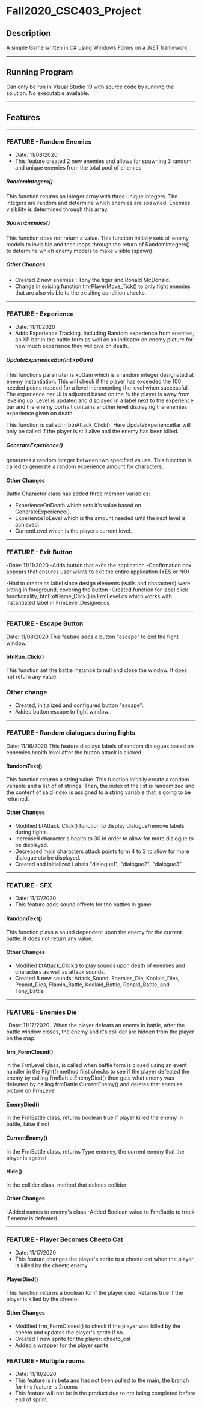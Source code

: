 # Fall2020_CSC403_Project
## Description
A simple Game written in C# using Windows Forms on a .NET framework

------------------------------------------------------------------------------

## Running Program
Can only be run in Visual Studio 19 with source code by running the solution.
No executable available.

------------------------------------------------------------------------------

## Features
------------------------------------------------------------------------------

### FEATURE - Random Enemies
- Date: 11/08/2020
- This feature created 2 new enemies and allows for spawning 3 random and unique enemies from the total pool of enemies

##### **RandomIntegers()**
This function returns an integer array with three unique integers. The integers are random and determine which enemies are spawned. Enemies visibility is determined through this array.

##### **SpawnEnemies()**
This function does not return a value. This function initially sets all enemy models to invisible and then loops through the return of RandomIntegers() to determine which enemy models to make visible (spawn).

##### **Other Changes**
- Created 2 new enemies : Tony the tiger and Ronald McDonald.
- Change in exising function tmrPlayerMove_Tick() to only fight enemies that are also visible to the exisiting condition checks.


----------------------------------------------------------------------------

### FEATURE - Experience
- Date: 11/11/2020
- Adds Experience Tracking. Including Random experience from enemies, an XP bar in the battle form as well as an indicator on enemy picture for how much experience they will give on death.

##### **UpdateExperienceBar(int xpGain)**
This functions paramater is xpGain which is a random integer designated at enemy instantiation.
This will check if the player has exceeded the 100 needed points needed for a level incrementing the level when successful. The experience bar UI is adjusted based on the % the player is away from leveling up. Level is updated and displayed in a label next to the experience bar and the enemy portrait contains another level displaying the enemies experience given on death.

This function is called in btnAttack_Click(). Here UpdateExperienceBar will only be called if the player is still alive and the enemy has been killed.

##### **GenerateExperience()**
generates a random integer between two specified values. This function is called to generate a random experience amount for characters.

#### **Other Changes**
Battle Character class has added three member variables:
   - ExperienceOnDeath which sets it's value based on GenerateExperience().
   - ExperienceToLevel which is the amount needed until the next level is achieved.
   - CurrentLevel which is the players current level.
   
-------------------------------------------------------------------------------------

### FEATURE - Exit Button
-Date: 11/11/2020
-Adds button that exits the application
   -Confirmation box appears that ensures user wants to exit the entire application (YES or NO)
   
-Had to create as label since design elements (walls and characters) were sitting in foreground, covering the button
-Created function for label click functionality, btnExitGame_Click() in FrmLevel.cs which works with instantiated label in FrmLevel.Designer.cs


----------------------------------------------------------------------------

### FEATURE - Escape Button
Date: 11/08/2020
This feature adds a button "escape" to exit the fight window.


#### **btnRun_Click()**
This function set the battle instance to null and close the window. It does not return any value.

### **Other change**
- Created, initialized and configured button "escape".
- Added button escape to fight window.

----------------------------------------------------------------------------

### FEATURE - Random dialogues during fights
Date: 11/16/2020
This feature displays labels of random dialogues based on ennemies health level after the button attack is clicked.

#### **RandomText()**
This function returns a string value. This function initially create a random variable and a list of of strings. Then, the index of the list is randomized and the content of said index is assigned to a string variable that is going to be returned.

#### **Other Changes**
- Modified btAttack_Click() function to display dialogue/remove labels during fights.
- Increased character's health to 30 in order to allow for more dialogue to be displayed.
- Decreased main characters attack points form 4 to 3 to allow for more dialogue cto be displayed.
- Created and initialized Labels "dialogue1", "dialogue2", "dialogue3"

----------------------------------------------------------------------------

### FEATURE - SFX
- Date: 11/17/2020
- This feature adds sound effects for the battles in game.

#### **RandomText()**
This function plays a sound dependent upon the enemy for the current battle. It does not return any value.

#### **Other Changes**
- Modified btAttack_Click() to play sounds upon death of enemies and characters as well as attack sounds.
- Created 8 new sounds: Attack_Sound, Enemies_Die, Koolaid_Dies, Peanut_Dies, Flamin_Battle, Koolaid_Battle, Ronald_Battle, and Tony_Battle

-------------------------------------------------------------------------------------

### FEATURE - Enemies Die
-Date: 11/17/2020
-When the player defeats an enemy in battle, after the battle window closes, the enemy and it's collider are hidden from the player on the map.
#### **frm_FormClosed()**
in the FrmLevel class, is called when battle form is closed using an event handler in the Fight() method
first checks to see if the player defeated the enemy by calling frmBattle.EnemyDied()
then gets what enemy was defeated by calling frmBattle.CurrentEnemy() and deletes that enemies picture on FrmLevel
#### **EnemyDied()**
In the FrmBattle class, returns boolean true if player killed the enemy in battle, false if not 
#### **CurrentEnemy()**
In the FrmBattle class, returns Type enemey, the current enemy that the player is against
#### **Hide()**
In the collider class, method that deletes collider
#### **Other Changes**
-Added names to enemy's class
-Added Boolean value to FrmBattle to track if enemy is defeated

----------------------------------------------------------------------------

### FEATURE - Player Becomes Cheeto Cat
- Date: 11/17/2020
- This feature changes the player's sprite to a cheeto cat when the player is killed by the cheeto enemy.

#### **PlayerDied()**
This function returns a boolean for if the player died. Returns true if the player is killed by the cheeto.

#### **Other Changes**
- Modified frm_FormClosed() to check if the player was killed by the cheeto and updates the player's sprite if so.
- Created 1 new sprite for the player: cheeto_cat
- Added a wrapper for the player sprite

### FEATURE - Multiple rooms
- Date: 11/18/2020
- This feature is in beta and has not been pulled to the main, the branch for this feature is 2rooms
- This feature will not be in the product due to not being completed before end of sprint.
